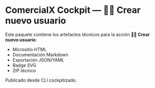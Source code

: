 # ComercialX Cockpit — 🧑‍💼 Crear nuevo usuario

Este paquete contiene los artefactos técnicos para la acción **🧑‍💼 Crear nuevo usuario**:

- Micrositio HTML
- Documentación Markdown
- Exportación JSON/YAML
- Badge SVG
- ZIP técnico

Publicado desde CLI cockpitizado.
